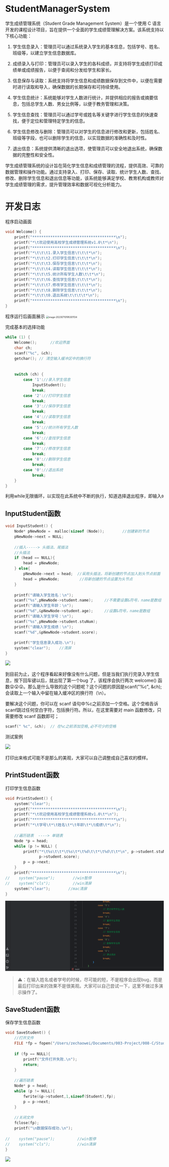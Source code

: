 # StudentManagerSystem
学生成绩管理系统（Student Grade Management System）是一个使用 C 语言开发的课程设计项目，旨在提供一个全面的学生成绩管理解决方案。该系统支持以下核心功能：

1. 学生信息录入：管理员可以通过系统录入学生的基本信息，包括学号、姓名、班级等，以建立学生信息数据库。

2. 成绩录入与打印：管理员可以录入学生的各科成绩，并支持将学生成绩打印成绩单或成绩报告，以便于查阅和分发给学生和家长。

3. 信息保存与读取：系统支持将学生信息和成绩数据保存到文件中，以便在需要时进行读取和导入，确保数据的长期保存和可持续使用。

4. 学生信息统计：系统能够对学生人数进行统计，并提供相应的报告或摘要信息，包括总学生人数、男女比例等，以便于教务管理和决策。

5. 学生信息查找：管理员可以通过学号或姓名等关键字进行学生信息的快速查找，便于定位和管理特定学生的信息。

6. 学生信息修改与删除：管理员可以对学生的信息进行修改和更新，包括姓名、班级等字段，也可以删除学生的信息，以实现数据的准确性和及时性。

7. 退出信息：系统提供清晰的退出选项，使管理员可以安全地退出系统，确保数据的完整性和安全性。

学生成绩管理系统的设计旨在简化学生信息和成绩管理的流程，提供高效、可靠的数据管理和操作功能。通过支持录入、打印、保存、读取、统计学生人数、查找、修改、删除学生信息和退出信息等功能，该系统能够满足学校、教育机构或教师对学生成绩管理的需求，提升管理效率和数据可视化分析能力。


# 开发日志
程序启动画面
```c
void Welcome() {
    printf("*************************************\n");
    printf("*\t欢迎使用高校学生成绩管理系统v1.0\t*\n");
    printf("*************************************\n");
    printf("*\t\t\t1.录入学生信息\t\t\t*\n");
    printf("*\t\t\t2.打印学生信息\t\t\t*\n");
    printf("*\t\t\t3.保存学生信息\t\t\t*\n");
    printf("*\t\t\t4.读取学生信息\t\t\t*\n");
    printf("*\t\t\t5.统计所有学生人数\t\t*\n");
    printf("*\t\t\t6.查找学生信息\t\t\t*\n");
    printf("*\t\t\t7.修改学生信息\t\t\t*\n");
    printf("*\t\t\t8.删除学生信息\t\t\t*\n");
    printf("*\t\t\t0.退出系统\t\t\t\t*\n");
    printf("*************************************\n");
}
```
程序运行后画面展示
<img src="https://raw.githubusercontent.com/Anson-zechaoWei/photos_blog/main/img/image-20230710195301134.png" alt="image-20230710195301134" style="zoom:50%;" />

完成基本的选择功能
```c
while (1) {
    Welcome();      //欢迎界面
    char ch;
    scanf("%c", &ch);
    getchar(); // 清空输入缓冲区中的换行符


    switch (ch) {
        case '1'://录入学生信息
            InputStudent();
            break;
        case '2'://打印学生信息
            break;
        case '3'://保存学生信息
            break;
        case '4'://读取学生信息
            break;
        case '5'://统计所有学生人数
            break;
        case '6'://查找学生信息
            break;
        case '7'://修改学生信息
            break;
        case '8'://删除学生信息
            break;
        case '0'://退出系统
            break;
    }
}
```
利用while无限循环，以实现在此系统中不断的执行，知道选择退出程序，即输入`0`





## InputStudent函数

```c
void InputStudent() {
    Node* pNewNode =  malloc(sizeof (Node));        //创建新的节点
    pNewNode->next = NULL;

    //插入-----> 头插法、尾插法
    //头插法
    if (head == NULL){
        head = pNewNode;
    } else{
        pNewNode->next = head;  //采用头插法，将新创建的节点加入到头节点前面
        head = pNewNode;         //将新创建的节点设置为头节点
    }

    printf("请输入学生姓名：\n");
    scanf("%s",pNewNode->student.name);     //不需要设置&符号，name是数组
    printf("请输入学生年龄：\n");
    scanf("%d",&pNewNode->student.age);     //设置&符号，name是数组
    printf("请输入学生学号：\n");
    scanf("%s",pNewNode->student.stuNum);
    printf("请输入学生成绩：\n");
    scanf("%d",&pNewNode->student.score);

    printf("学生信息录入成功.\n");
    system("clear");    //清屏
}
```

![](https://raw.githubusercontent.com/Anson-zechaoWei/photos_blog/main/img/%E5%BD%95%E5%85%A5%E5%AD%A6%E7%94%9F%E4%BF%A1%E6%81%AF%E6%A8%A1%E5%9D%97.gif)

到目前为止，这个程序看起来好像没有什么问题，但是当我们执行完录入学生信息，按下回车键以后，就出现了第一个bug 了，该程序会执行两次 welcome() 函数😲😲😲。那么是什么导致的这个问题呢？这个问题的原因是scanf("%c", &ch);会读取上一个输入中留在输入缓冲区的换行符（\n）。

要解决这个问题，你可以在 scanf 语句中%c之前添加一个空格。这个空格告诉scanf跳过任何空白字符，包括换行符。所以，在这里需要对 main 函数修改，只需要修改 scanf 函数即可；

```c
scanf(" %c", &ch);  // 在%c之前添加空格,必不可少的空格
```

测试案例

![](https://raw.githubusercontent.com/Anson-zechaoWei/photos_blog/main/img/%E6%89%93%E5%8D%B0%E5%AD%A6%E7%94%9F%E4%BF%A1%E6%81%AF%E6%A8%A1%E5%9D%97.gif)

打印出来格式可能不是那么的美观，大家可以自己调整成自己喜欢的模样。



## PrintStudent函数

打印学生信息函数

```c
void PrintStudent() {
    system("clear");
    printf("*************************************\n");
    printf("*\t欢迎使用高校学生成绩管理系统v1.0\t*\n");
    printf("*************************************\n");
    printf("*\t学号\t*\t姓名\t*\t年龄\t*\t成绩\t*\n");

    //遍历链表  ----> 单链表
    Node *p = head;
    while (p != NULL) {
        printf("*\t%s\t\t*\t%s\t*\t%d\t\t*\t%d\t\t*\n", p->student.stuNum, p->student.name, p->student.age,
               p->student.score);
        p = p->next;
    }
    printf("*************************************\n");
//    system("pause");        //win暂停
//    system("cls");          //win清屏
    system("clear");        //mac清屏
}
```

![](https://raw.githubusercontent.com/zechaowei/photos_blog/main/img/%E6%89%93%E5%8D%B0%E5%AD%A6%E7%94%9F%E4%BF%A1%E6%81%AF%E6%A8%A1%E5%9D%97.gif)

> ⚠️：在输入姓名或者学号的时候，尽可能的短，不是程序会出现bug，而是最后打印出来的效果不是很美观。大家可以自己尝试一下，这里不做过多演示操作了。

## SaveStudent函数

保存学生信息函数

```c
void SaveStudent() {
    //打开文件
    FILE *fp = fopen("/Users/zechaowei/Documents/003-Project/008-C/StudentManagerSystem/data.csv", "w");

    if (fp == NULL){
        printf("文件打开失败.\n");
        return;
    }

    //遍历链表
    Node* p = head;
    while (p != NULL){
        fwrite(&p->student,1,sizeof(Student),fp);
        p = p->next;
    }

    //关闭文件
    fclose(fp);
    printf("\n数据保存成功.\n");

//    system("pause");          //win暂停
//    system("cls");            //win清屏
}
```

![](https://raw.githubusercontent.com/Anson-zechaoWei/photos_blog/main/img/%E4%BF%9D%E5%AD%98%E5%AD%A6%E7%94%9F%E4%BF%A1%E6%81%AF.gif)
